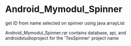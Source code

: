 # Android_Mymodul_Spinner
get ID from name selected on spinner using java arrayList

Android_Mymodul_Spinner.rar contains database, api, and androidstudioproject for the 'TesSpinner' project name
